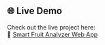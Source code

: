 ## 🌐 Live Demo

Check out the live project here:  
🔗 [Smart Fruit Analyzer Web App](https://fruit-type-scanner.netlify.app/)
